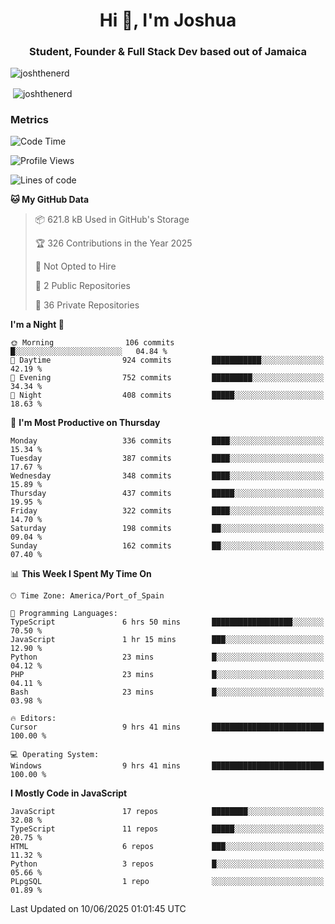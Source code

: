 <h1 align="center">Hi 👋, I'm Joshua</h1>
<h3 align="center">Student, Founder & Full Stack Dev based out of Jamaica</h3>

<p align="left"> <img src="https://komarev.com/ghpvc/?username=JoshTheDeveloperr" alt="joshthenerd" /> </p>

<p>&nbsp;<img align="center" src="https://github-readme-stats.vercel.app/api?username=JoshTheDeveloperr&show_icons=true&count_private=true" alt="joshthenerd" /></p>

### Metrics

<!--START_SECTION:waka-->
![Code Time](http://img.shields.io/badge/Code%20Time-1%2C317%20hrs%2043%20mins-blue)

![Profile Views](http://img.shields.io/badge/Profile%20Views-1-blue)

![Lines of code](https://img.shields.io/badge/From%20Hello%20World%20I%27ve%20Written-3.8%20million%20lines%20of%20code-blue)

**🐱 My GitHub Data** 

> 📦 621.8 kB Used in GitHub's Storage 
 > 
> 🏆 326 Contributions in the Year 2025
 > 
> 🚫 Not Opted to Hire
 > 
> 📜 2 Public Repositories 
 > 
> 🔑 36 Private Repositories 
 > 
**I'm a Night 🦉** 

```text
🌞 Morning                106 commits         █░░░░░░░░░░░░░░░░░░░░░░░░   04.84 % 
🌆 Daytime                924 commits         ███████████░░░░░░░░░░░░░░   42.19 % 
🌃 Evening                752 commits         █████████░░░░░░░░░░░░░░░░   34.34 % 
🌙 Night                  408 commits         █████░░░░░░░░░░░░░░░░░░░░   18.63 % 
```
📅 **I'm Most Productive on Thursday** 

```text
Monday                   336 commits         ████░░░░░░░░░░░░░░░░░░░░░   15.34 % 
Tuesday                  387 commits         ████░░░░░░░░░░░░░░░░░░░░░   17.67 % 
Wednesday                348 commits         ████░░░░░░░░░░░░░░░░░░░░░   15.89 % 
Thursday                 437 commits         █████░░░░░░░░░░░░░░░░░░░░   19.95 % 
Friday                   322 commits         ████░░░░░░░░░░░░░░░░░░░░░   14.70 % 
Saturday                 198 commits         ██░░░░░░░░░░░░░░░░░░░░░░░   09.04 % 
Sunday                   162 commits         ██░░░░░░░░░░░░░░░░░░░░░░░   07.40 % 
```


📊 **This Week I Spent My Time On** 

```text
🕑︎ Time Zone: America/Port_of_Spain

💬 Programming Languages: 
TypeScript               6 hrs 50 mins       ██████████████████░░░░░░░   70.50 % 
JavaScript               1 hr 15 mins        ███░░░░░░░░░░░░░░░░░░░░░░   12.90 % 
Python                   23 mins             █░░░░░░░░░░░░░░░░░░░░░░░░   04.12 % 
PHP                      23 mins             █░░░░░░░░░░░░░░░░░░░░░░░░   04.11 % 
Bash                     23 mins             █░░░░░░░░░░░░░░░░░░░░░░░░   03.98 % 

🔥 Editors: 
Cursor                   9 hrs 41 mins       █████████████████████████   100.00 % 

💻 Operating System: 
Windows                  9 hrs 41 mins       █████████████████████████   100.00 % 
```

**I Mostly Code in JavaScript** 

```text
JavaScript               17 repos            ████████░░░░░░░░░░░░░░░░░   32.08 % 
TypeScript               11 repos            █████░░░░░░░░░░░░░░░░░░░░   20.75 % 
HTML                     6 repos             ███░░░░░░░░░░░░░░░░░░░░░░   11.32 % 
Python                   3 repos             █░░░░░░░░░░░░░░░░░░░░░░░░   05.66 % 
PLpgSQL                  1 repo              ░░░░░░░░░░░░░░░░░░░░░░░░░   01.89 % 
```




 Last Updated on 10/06/2025 01:01:45 UTC
<!--END_SECTION:waka-->
